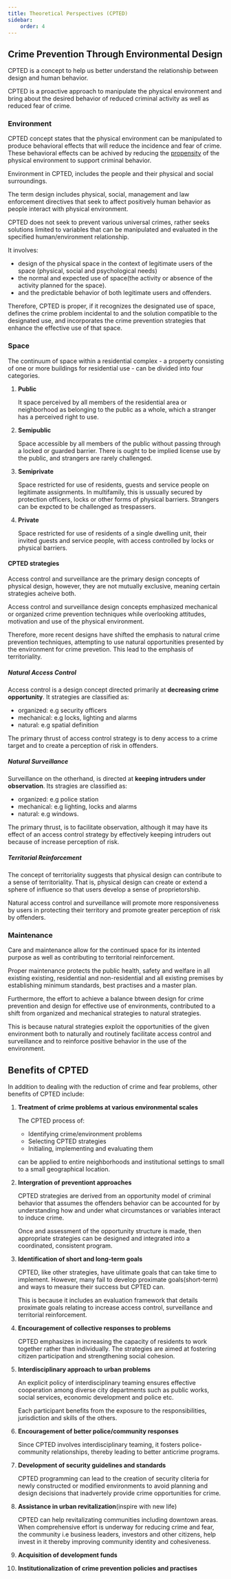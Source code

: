 ```yaml
---
title: Theoretical Perspectives (CPTED)
sidebar: 
    order: 4
---
```


## Crime Prevention Through Environmental Design

CPTED is a concept to help us better understand the relationship between design
and human behavior.

CPTED is a proactive approach to manipulate the physical environment and bring
about the desired behavior of reduced criminal activity as well as reduced fear
of crime.

### Environment

CPTED concept states that the physical environment can be manipulated to produce
behavioral effects that will reduce the incidence and fear of crime. 
These behavioral effects can be achived by reducing the 
[propensity](https://www.google.com/search?q=propensity) of the physical 
environment to support criminal behavior.

Environment in CPTED, includes the people and their physical and social surroundings.

The term design includes physical, social, management and law enforcement directives
that seek to affect positively human behavior as people interact with physical 
environment.

CPTED does not seek to prevent various universal crimes, rather seeks solutions
limited to variables that can be manipulated and evaluated in the specified 
human/environment relationship.

It involves:
- design of the physical space in the context of legitimate users of the space
(physical, social and psychological needs)
- the normal and expected use of space(the activity or absence of the activity
planned for the space).
- and the predictable behavior of both legitimate users and offenders.

Therefore, CPTED is proper, if it recognizes the designated use of space, defines
the crime problem incidental to and the solution compatible to the designated
use, and incorporates the crime prevention strategies that enhance the effective
use of that space.

### Space

The continuum of space within a residential complex - a property consisting of 
one or more buildings for residential use - can be divided into four categories.

1. **Public**

    It space perceived by all members of the residential area or 
    neighborhood as belonging to the public as a whole, which a stranger has a 
    perceived right to use.

2. **Semipublic** 

    Space accessible by all members of the public without passing through a
    locked or guarded barrier. There is ought to be implied license use by the
    public, and strangers are rarely challenged.

3. **Semiprivate**

    Space restricted for use of residents, guests and service 
    people on legitimate assignments. In multifamily, this is ussually secured by
    protection officers, locks or other forms of physical barriers. Strangers can
    be expcted to be challenged as trespassers.

4. **Private**

    Space restricted for use of residents of a single dwelling unit,
    their invited guests and service people, with access controlled by locks or
    physical barriers.

#### CPTED strategies

Access control and surveillance are the primary design concepts of physical design,
however, they are not mutually exclusive, meaning certain strategies acheive both.

Access control and surveillance design concepts emphasized mechanical or organized
crime prevention techniques while overlooking attitudes, motivation and use of the
physical environment.

Therefore, more recent designs have shifted the emphasis to natural crime
prevention techniques, attempting to use natural opportunities presented by the
environment for crime prevetion. This lead to the emphasis of territoriality.

##### Natural Access Control

Access control is a design concept directed primarily at **decreasing crime 
opportunity**. It strategies are classified as:
- organized: e.g security officers
- mechanical: e.g locks, lighting and alarms
- natural: e.g spatial definition

The primary thrust of access control strategy is to deny access to a crime target
and to create a perception of risk in offenders.

##### Natural Surveillance

Surveillance on the otherhand, is directed at **keeping intruders under observation**.
Its stragies are classified as:
- organized: e.g police station
- mechanical: e.g lighting, locks and alarms
- natural: e.g windows.

The primary thrust, is to facilitate observation, although it may have its effect
of an access control strategy by effectively keeping intruders out because of 
increase perception of risk.

##### Territorial Reinforcement

The concept of territoriality suggests that physical design can contribute to a
sense of territoriality. That is, physical design can create or extend a sphere
of influence so that users develop a sense of proprietorship.

Natural access control and surveillance will promote more responsiveness by users
in protecting their territory and promote greater perception of risk by offenders.

### Maintenance

Care and maintenance allow for the continued space for its intented purpose as
well as contributing to territorial reinforcement.

Proper maintenance protects the public health, safety and welfare in all existing
existing, residential and non-residential and all existing premises by establishing
minimum standards, best practises and a master plan.

Furthermore, the effort to achieve a balance btween design for crime prevention
and design for effective use of environments, contributed to a shift from 
organized and mechanical strategies to natural strategies.

This is because natural strategies exploit the opportunities of the given
environment both to naturally and routinely facilitate access control and 
surveillance and to reinforce positive behavior in the use of the environment.

## Benefits of CPTED

In addition to dealing with the reduction of crime and fear problems, other
benefits of CPTED include:

1. **Treatment of crime problems at various environmental scales**

    The CPTED process of:
    - Identifying crime/environment problems
    - Selecting CPTED strategies
    - Initialing, implementing and evaluating them

    can be applied to entire neighborhoods and institutional settings to small
    to a small geographical location.

2. **Intergration of preventiont approaches**

    CPTED strategies are derived from an opportunity model of criminal behavior
    that assumes the offenders behavior can be accounted for by understanding
    how and under what circumstances or variables interact to induce crime.

    Once and assessment of the opportunity structure is made, then appropriate
    strategies can be designed and integrated into a coordinated, consistent
    program.

3. **Identification of short and long-term goals**

    CPTED, like other strategies, have ulitimate goals that can take time to
    implement. However, many fail to develop proximate goals(short-term) and ways
    to measure their success but CPTED can. 

    This is because it includes an evaluation framework that details proximate
    goals relating to increase access control, surveillance and territorial
    reinforcement.

4. **Encouragement of collective responses to problems**

    CPTED emphasizes in increasing the capacity of residents to work together
    rather than individually. The strategies are aimed at fostering citizen
    participation and strengthening social cohesion.

5. **Interdisciplinary approach to urban problems**

    An explicit policy of interdisciplinary teaming ensures effective cooperation
    among diverse city departments such as public works, social services,
    economic development and police etc.

    Each participant benefits from the exposure to the responsibilities, jurisdiction
    and skills of the others.

6. **Encouragement of better police/community responses**

    Since CPTED involves interdisciplinary teaming, it fosters police-community
    relationships, thereby leading to better anticrime programs.

7. **Development of security guidelines and standards**

    CPTED programming can lead to the creation of security cliteria for newly
    constructed or modified environments to avoid planning and design decisions
    that inadvertely provide crime opportunities for crime.

8. **Assistance in urban revitalization**(inspire with new life)

    CPTED can help revitalizating communities including downtown areas. When
    comprehensive effort is underway for reducing crime and fear, the community
    i.e business leaders, investors and other citizens, help invest in it thereby
    improving community identity and cohesiveness.

9. **Acquisition of development funds**

10. **Institutionalization of crime prevention policies and practises**
